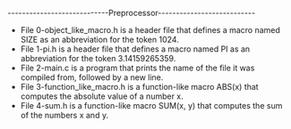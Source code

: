 
----------------------------Preprocessor---------------------------
- File 0-object_like_macro.h is a header file that defines a macro named SIZE as an abbreviation for the token 1024.
- File 1-pi.h is a header file that defines a macro named PI as an abbreviation for the token 3.14159265359.
- File 2-main.c is a program that prints the name of the file it was compiled from, followed by a new line.
- File 3-function_like_macro.h is a function-like macro ABS(x) that computes the absolute value of a number x.
- File 4-sum.h is a function-like macro SUM(x, y) that computes the sum of the numbers x and y.

